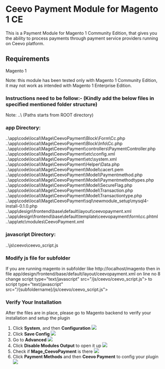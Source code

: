 # Ceevo Payment Module for Magento 1 CE

This is a Payment Module for Magento 1 Community Edition, that gives you the ability to process payments through payment service providers running on Ceevo platform.

## Requirements

Magento 1

Note: this module has been tested only with Magento 1 Community Edition, it may not work as intended with Magento 1 Enterprise Edition. 

### Instructions need to be follow:- (Kindly add the below files in specified mentioned folder structure)

Note: ..\ (Paths starts from ROOT directory)

### app Directory:
..\app\code\local\Mage\CeevoPayment\Block\Form\Cc.php  
..\app\code\local\Mage\CeevoPayment\Block\Info\Cc.php   
..\app\code\local\Mage\CeevoPayment\controllers\PaymentController.php 
..\app\code\local\Mage\CeevoPayment\etc\config.xml 
..\app\code\local\Mage\CeevoPayment\etc\system.xml
..\app\code\local\Mage\CeevoPayment\Helper\Data.php  
..\app\code\local\Mage\CeevoPayment\Model\cacert.pem  
..\app\code\local\Mage\CeevoPayment\Model\Paymentmethod.php   
..\app\code\local\Mage\CeevoPayment\Model\Paymentmethodtypes.php   
..\app\code\local\Mage\CeevoPayment\Model\SecureFlag.php   
..\app\code\local\Mage\CeevoPayment\Model\Transaction.php   
..\app\code\local\Mage\CeevoPayment\Model\Transactiontype.php   
..\app\code\local\Mage\CeevoPayment\sql\newmodule_setup\mysql4-install-0.1.0.php   
..\app\design\frontend\base\default\layout\ceevopayment.xml   
..\app\design\frontend\base\default\template\ceevopayment\form\cc.phtml   
..\app\etc\modules\CeevoPayment.xml   

### javascript Directory:
..\js\ceevo\ceevo_script.js  


### Modify js file for subfolder
If you are running magento in subfolder like http://localhost/magento then in  file app/design/frontend/base/default/layout/ceevopayment.xml  on line no 8 change script type="text/javascript" src="/js/ceevo/ceevo_script.js"></script> to script type="text/javascript" src="/{subfoldername}/js/ceevo/ceevo_script.js"></script>


### Verify Your Installation
After the files are in place, please go to Magento backend to verify your installation and setup the plugin

1. Click **System**, and then **Configuration**
![](https://raw.githubusercontent.com/goceevo/magento1-plugin/master/readme_images/magento_backend.png)
2. Click **Save Config**
![](https://raw.githubusercontent.com/goceevo/magento1-plugin/master/readme_images/save_config.png)
3. Go to **Advanced** 
![](https://raw.githubusercontent.com/goceevo/magento1-plugin/master/readme_images/Advanced_config.png)
4. Click **Disable Modules Output** to open it up
![](https://raw.githubusercontent.com/goceevo/magento1-plugin/master/readme_images/disable_modules_output.png)
5. Check if **Mage_CeevoPayment** is there
![](https://raw.githubusercontent.com/goceevo/magento1-plugin/master/readme_images/ceevo_module.png)
6. Click **Payment Methods** and then **Ceevo Payment** to config your plugin
![](https://raw.githubusercontent.com/goceevo/magento1-plugin/master/readme_images/ceevo_payment_method.png)

